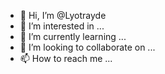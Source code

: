 - 👋 Hi, I’m @Lyotrayde
- 👀 I’m interested in ...
- 🌱 I’m currently learning ...
- 💞️ I’m looking to collaborate on ...
- 📫 How to reach me ...

<!---
Lyotrayde/Lyotrayde is a ✨ special ✨ repository because its `README.md` (this file) appears on your GitHub profile.
You can click the Preview link to take a look at your changes.
--->
